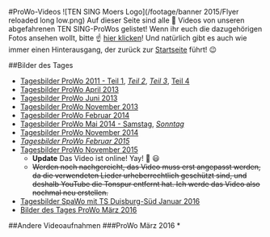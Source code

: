#ProWo-Videos
![TEN SING Moers Logo](/footage/banner 2015/Flyer reloaded long low.png)
Auf dieser Seite sind alle :movie_camera: Videos von unseren abgefahrenen TEN SING-ProWos gelistet! Wenn ihr euch die dazugehörigen Fotos ansehen wollt, bitte :point_up: [hier klicken](../Fotos/Prowos.md)! Und natürlich gibt es auch wie immer einen Hinterausgang, der zurück zur [Startseite](../../Links.md) führt! :wink:

##Bilder des Tages
* [Tagesbilder ProWo 2011 - Teil 1](https://www.youtube.com/watch?v=KuSGHqkgjtA), *[Teil 2](https://www.youtube.com/watch?v=5v-0AtiDwAY)*, *[Teil 3](https://www.youtube.com/watch?v=GFzkesUXBw0)*, [Teil 4](https://www.youtube.com/watch?v=7GeaQ60GyVU)
* [Tagesbilder ProWo April 2013](https://www.youtube.com/watch?v=c0FlPn8RrkE)
* [Tagesbilder ProWo Juni 2013](https://www.youtube.com/watch?v=OTcYq589Nko)
* [Tagesbilder ProWo November 2013](https://www.youtube.com/watch?v=2x8JGBskSW4)
* [Tagesbilder ProWo Februar 2014](https://www.youtube.com/watch?v=Jh7BMdn5MpI)
* [Tagesbilder ProWo Mai 2014 - Samstag](https://www.youtube.com/watch?v=HQ4THJipHIw), *[Sonntag](https://www.youtube.com/watch?v=vJnIyf9m4l4)*
* [Tagesbilder ProWo November 2014](https://www.youtube.com/watch?v=AeT63lwcgbQ)
* *[Tagesbilder ProWo Februar 2015](https://www.youtube.com/watch?v=eGaczNkO9gU)*
* [Tagesbilder ProWo November 2015](https://www.youtube.com/watch?v=ihExeNjyJ8E)
  * **Update** Das Video ist online! Yay! :tada: :smiley:
  * ~~Werden noch nachgereicht, das Video muss erst angepasst werden, da die verwendeten Lieder urheberrechtlich geschützt sind, und deshalb YouTube die Tonspur entfernt hat. Ich werde das Video also nochmal neu erstellen.~~
* [Tagesbilder SpaWo mit TS Duisburg-Süd Januar 2016](https://www.youtube.com/watch?v=dtbJ9xCGZ00)
* [Bilder des Tages ProWo März 2016](https://youtu.be/p9eVqteY3nw)

##Andere Videoaufnahmen
###ProWo März 2016
* 
